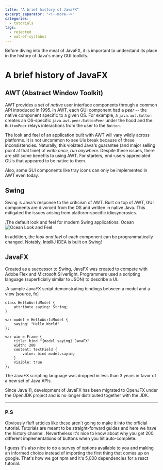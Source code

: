 ```yaml
---
title: "A brief history of JavaFX"
excerpt_separator: "<!--more-->"
categories:
  - tutorials
tags:
  - rejected
  - out-of-syllabus
---
```


Before diving into the meat of JavaFX, it is important to understand its place in the history of Java's many GUI
toolkits.

<!--more-->

# A brief history of JavaFX

## AWT (Abstract Window Toolkit)

AWT provides a set of _native_ user interface components through a common API introduced in 1995.
In AWT, each GUI component had a _peer_ -- the native component specific to a given OS.
For example, a `java.awt.Button` creates an OS-specific `java.awt.peer.ButtonPeer` under the hood and the
`ButtonPeer` relays interactions from the user to the `Button`.

The look and feel of an application built with AWT will vary wildly across platforms.
It is not uncommon to see UIs break because of these inconsistencies.
Naturally, this violated Java's guarantee (and major selling point at that time) of _write once, run anywhere_.
Despite these issues, there are still some benefits to using AWT.
For starters, end-users appreciated GUIs that appeared to be native to them.

Also, some GUI components like tray icons can only be implemented in AWT even today.

## Swing

Swing is Java's response to the criticism of AWT.
Built on top of AWT, GUI components are divorced from the OS and written in native Java.
This mitigated the issues arising from platform-specific idiosyncrasies.

.The default look and feel for modern Swing applications: Ocean
![Ocean Look and Feel](/assets/2019-07-24-a-brief-history-of-javafx/OceanLookAndFeel.png)

In addition, the _look and feel_ of each component can be programmatically changed.
Notably, IntelliJ IDEA is built on Swing!

## JavaFX

Created as a successor to Swing, JavaFX was created to compete with Adobe Flex and Microsoft Silverlight.
Programmers used a scripting language (superficially similar to JSON) to describe a UI.

.A sample JavaFX script demonstrating bindings between a model and a view
[source, fx]
```
class HelloWorldModel {
    attribute saying: String;
}

var model = HelloWorldModel {
    saying: "Hello World"
};

var win = Frame {
    title: bind "{model.saying} JavaFX"
    width: 200
    content: TextField {
        value: bind model.saying
    }
    visible: true
};
```

The JavaFX scripting language was dropped in less than 3 years in favor of a new set of Java APIs.

Since Java 11, development of JavaFX has been migrated to OpenJFX under the OpenJDK project and is no longer
distributed together with the JDK.

---

### P.S 

Obviously fluff articles like these aren't going to make it into the official tutorial. 
Tutorials are meant to be straight-forward guides and here we have the history channel.
Nevertheless it's nice to know about why you get 200 different implementations of buttons when you hit auto-complete.

I guess it's also nice to do a survey of options available to you and making an informed choice instead of importing the first thing that comes up on google.
That's how we got npm and it's 5,000 dependencies for a react tutorial.  